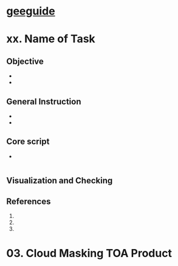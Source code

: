 # [geeguide](/README.md)
# xx. Name of Task

## Objective
-
- 
## General Instruction
- 
- 
## Core script
- 
```
```

## Visualization and Checking

## References
1.
2. 
3. 

# 03. Cloud Masking TOA Product
